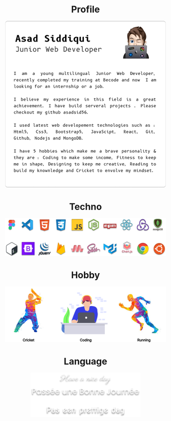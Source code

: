 

<h1 align="center"> Profile</h1>
  <img src="Title.png"/>


<h1 align="center"> Techno</h1>
  <img src="Techonology.png"/>
  
 <h1 align="center">Hobby</h1>
<p align="center">
  <img src="Hobby.png"/>
</p>

 <h1 align="center">Language</h1>
<p align="center">
  <img src="Typo.png"/>
</p>
